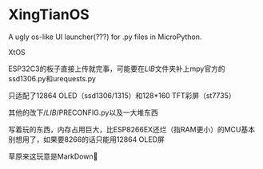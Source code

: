 # XingTianOS
A ugly  os-like UI launcher(???)  for .py files in MicroPython.


XtOS



ESP32C3的板子直接上传就完事，可能要在$LIB$文件夹补上mpy官方的ssd1306.py和urequests.py

只适配了12864 OLED（ssd1306/1315）和128*160 TFT彩屏（st7735）

其他的改下/$LIB$/PRECONFIG.py以及一大堆东西

写着玩的东西，内存占用巨大，比ESP8266EX还烂（指RAM更小）的MCU基本别想用了，如果要8266的话只能用12864 OLED屏




草原来这玩意是MarkDown🐎
